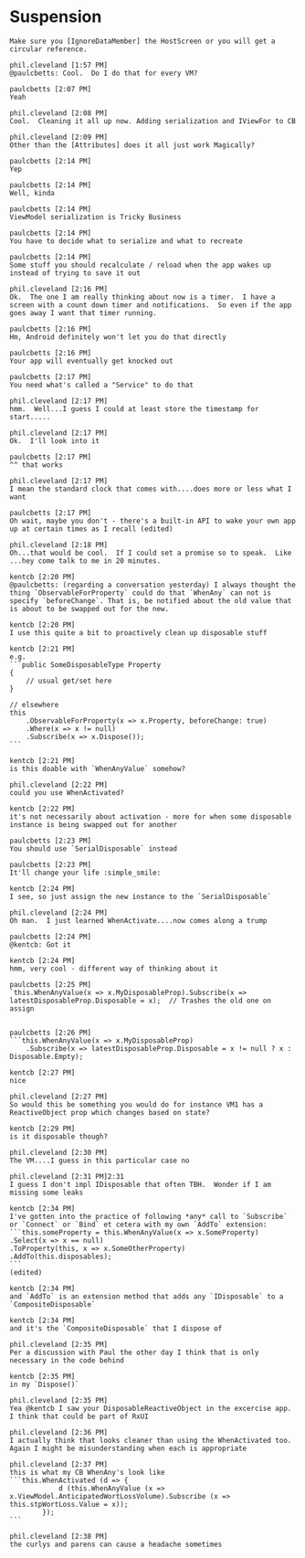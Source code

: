 # Suspension
  
    Make sure you [IgnoreDataMember] the HostScreen or you will get a circular reference.
    
    phil.cleveland [1:57 PM] 
    @paulcbetts: Cool.  Do I do that for every VM?
    
    paulcbetts [2:07 PM] 
    Yeah
    
    phil.cleveland [2:08 PM] 
    Cool.  Cleaning it all up now. Adding serialization and IViewFor to CB
    
    phil.cleveland [2:09 PM]
    Other than the [Attributes] does it all just work Magically?
    
    paulcbetts [2:14 PM] 
    Yep
    
    paulcbetts [2:14 PM]
    Well, kinda
    
    paulcbetts [2:14 PM]
    ViewModel serialization is Tricky Business
    
    paulcbetts [2:14 PM]
    You have to decide what to serialize and what to recreate
    
    paulcbetts [2:14 PM]
    Some stuff you should recalculate / reload when the app wakes up instead of trying to save it out
    
    phil.cleveland [2:16 PM] 
    Ok.  The one I am really thinking about now is a timer.  I have a screen with a count down timer and notifications.  So even if the app goes away I want that timer running.
    
    paulcbetts [2:16 PM] 
    Hm, Android definitely won't let you do that directly
    
    paulcbetts [2:16 PM]
    Your app will eventually get knocked out
    
    paulcbetts [2:17 PM]
    You need what's called a "Service" to do that
    
    phil.cleveland [2:17 PM] 
    hmm.  Well...I guess I could at least store the timestamp for start.....
    
    phil.cleveland [2:17 PM]
    Ok.  I'll look into it
    
    paulcbetts [2:17 PM] 
    ^^ that works
    
    phil.cleveland [2:17 PM] 
    I mean the standard clock that comes with....does more or less what I want
    
    paulcbetts [2:17 PM] 
    Oh wait, maybe you don't - there's a built-in API to wake your own app up at certain times as I recall (edited)
    
    phil.cleveland [2:18 PM] 
    Oh...that would be cool.  If I could set a promise so to speak.  Like ...hey come talk to me in 20 minutes.
    
    kentcb [2:20 PM] 
    @paulcbetts: (regarding a conversation yesterday) I always thought the thing `ObservableForProperty` could do that `WhenAny` can not is specify `beforeChange`. That is, be notified about the old value that is about to be swapped out for the new.
    
    kentcb [2:20 PM]
    I use this quite a bit to proactively clean up disposable stuff
    
    kentcb [2:21 PM]
    e.g.
    ```public SomeDisposableType Property
    {
        // usual get/set here
    }
    
    // elsewhere
    this
        .ObservableForProperty(x => x.Property, beforeChange: true)
        .Where(x => x != null)
        .Subscribe(x => x.Dispose());
    ```
    
    kentcb [2:21 PM]
    is this doable with `WhenAnyValue` somehow?
    
    phil.cleveland [2:22 PM] 
    could you use WhenActivated?
    
    kentcb [2:22 PM] 
    it's not necessarily about activation - more for when some disposable instance is being swapped out for another
    
    paulcbetts [2:23 PM] 
    You should use `SerialDisposable` instead
    
    paulcbetts [2:23 PM]
    It'll change your life :simple_smile:
    
    kentcb [2:24 PM] 
    I see, so just assign the new instance to the `SerialDisposable`
    
    phil.cleveland [2:24 PM] 
    Oh man.  I just learned WhenActivate....now comes along a trump
    
    paulcbetts [2:24 PM] 
    @kentcb: Got it
    
    kentcb [2:24 PM] 
    hmm, very cool - different way of thinking about it
    
    paulcbetts [2:25 PM] 
    `this.WhenAnyValue(x => x.MyDisposableProp).Subscribe(x => latestDisposableProp.Disposable = x);  // Trashes the old one on assign


    paulcbetts [2:26 PM] 
    ```this.WhenAnyValue(x => x.MyDisposableProp)
        .Subscribe(x => latestDisposableProp.Disposable = x != null ? x : Disposable.Empty);

    kentcb [2:27 PM] 
    nice
    
    phil.cleveland [2:27 PM] 
    So would this be something you would do for instance VM1 has a ReactiveObject prop which changes based on state?
    
    kentcb [2:29 PM] 
    is it disposable though?
    
    phil.cleveland [2:30 PM] 
    The VM....I guess in this particular case no
    
    phil.cleveland [2:31 PM]2:31
    I guess I don't impl IDisposable that often TBH.  Wonder if I am missing some leaks
    
    kentcb [2:34 PM] 
    I've gotten into the practice of following *any* call to `Subscribe` or `Connect` or `Bind` et cetera with my own `AddTo` extension:
    ```this.someProperty = this.WhenAnyValue(x => x.SomeProperty)
    .Select(x => x == null)
    .ToProperty(this, x => x.SomeOtherProperty)
    .AddTo(this.disposables);
    ```
    (edited)
    
    kentcb [2:34 PM]
    and `AddTo` is an extension method that adds any `IDisposable` to a `CompositeDisposable`
    
    kentcb [2:34 PM]
    and it's the `CompositeDisposable` that I dispose of
    
    phil.cleveland [2:35 PM] 
    Per a discussion with Paul the other day I think that is only necessary in the code behind
    
    kentcb [2:35 PM] 
    in my `Dispose()`
    
    phil.cleveland [2:35 PM] 
    Yea @kentcb I saw your DisposableReactiveObject in the excercise app.  I think that could be part of RxUI
    
    phil.cleveland [2:36 PM]
    I actually think that looks cleaner than using the WhenActivated too.  Again I might be misunderstanding when each is appropriate
    
    phil.cleveland [2:37 PM]
    this is what my CB WhenAny's look like
    ```this.WhenActivated (d => {
                d (this.WhenAnyValue (x => x.ViewModel.AnticipatedWortLossVolume).Subscribe (x => this.stpWortLoss.Value = x));
            });
    ```
    
    phil.cleveland [2:38 PM]
    the curlys and parens can cause a headache sometimes
